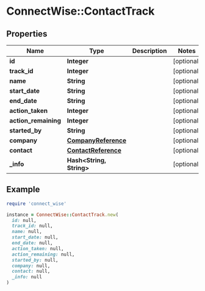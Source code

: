 # ConnectWise::ContactTrack

## Properties

| Name | Type | Description | Notes |
| ---- | ---- | ----------- | ----- |
| **id** | **Integer** |  | [optional] |
| **track_id** | **Integer** |  | [optional] |
| **name** | **String** |  | [optional] |
| **start_date** | **String** |  | [optional] |
| **end_date** | **String** |  | [optional] |
| **action_taken** | **Integer** |  | [optional] |
| **action_remaining** | **Integer** |  | [optional] |
| **started_by** | **String** |  | [optional] |
| **company** | [**CompanyReference**](CompanyReference.md) |  | [optional] |
| **contact** | [**ContactReference**](ContactReference.md) |  | [optional] |
| **_info** | **Hash&lt;String, String&gt;** |  | [optional] |

## Example

```ruby
require 'connect_wise'

instance = ConnectWise::ContactTrack.new(
  id: null,
  track_id: null,
  name: null,
  start_date: null,
  end_date: null,
  action_taken: null,
  action_remaining: null,
  started_by: null,
  company: null,
  contact: null,
  _info: null
)
```

